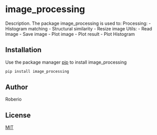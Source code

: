 # image_processing

Description.
The package image_processing is used to:
Processing: - Histogram matching - Structural similarity - Resize image
Utils: - Read Image - Save image - Plot image - Plot result - Plot Histogram

## Installation

Use the package manager [pip](https://pip.pypa.io/en/stable) to install image_processing

```bash
pip install image_processing
```

## Author

Roberio

## License

[MIT](https://choosealicense.com/licenses/mit)
